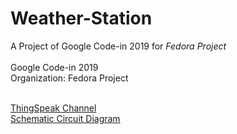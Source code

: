 # Weather-Station
A Project of Google Code-in 2019 for <i>Fedora Project</i>
<br />
<br />
Google Code-in 2019
<br />
Organization: Fedora Project

<br />
<a href="https://thingspeak.com/channels/947635/">ThingSpeak Channel</a>
<br />
<a href="https://easyeda.com/prosenjit.pollob/Weather-Station-using-Nodemcu-and-ThingSpeak-Server">Schematic Circuit Diagram</a>
